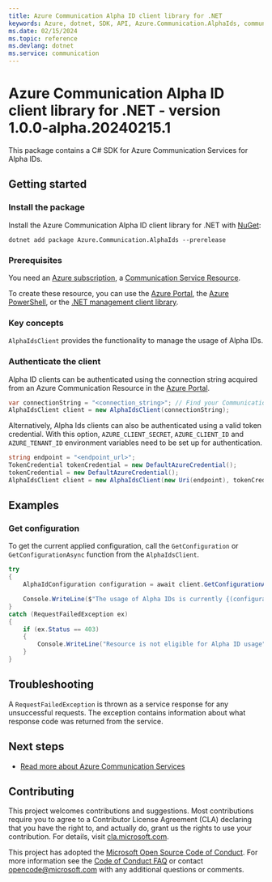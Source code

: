 ```yaml
---
title: Azure Communication Alpha ID client library for .NET
keywords: Azure, dotnet, SDK, API, Azure.Communication.AlphaIds, communication
ms.date: 02/15/2024
ms.topic: reference
ms.devlang: dotnet
ms.service: communication
---
```

# Azure Communication Alpha ID client library for .NET - version 1.0.0-alpha.20240215.1 


This package contains a C# SDK for Azure Communication Services for Alpha IDs.

## Getting started

### Install the package
Install the Azure Communication Alpha ID client library for .NET with [NuGet][nuget]:

```dotnetcli
dotnet add package Azure.Communication.AlphaIds --prerelease
``` 

### Prerequisites
You need an [Azure subscription][azure_sub], a [Communication Service Resource][communication_resource_docs].

To create these resource, you can use the [Azure Portal][communication_resource_create_portal], the [Azure PowerShell][communication_resource_create_power_shell], or the [.NET management client library][communication_resource_create_net].

### Key concepts
`AlphaIdsClient` provides the functionality to manage the usage of Alpha IDs.

### Authenticate the client
Alpha ID clients can be authenticated using the connection string acquired from an Azure Communication Resource in the [Azure Portal][azure_portal].

```C# Snippet:Azure_Communication_AlphaIds_CreateAlphaIdsClient
var connectionString = "<connection_string>"; // Find your Communication Services resource in the Azure portal
AlphaIdsClient client = new AlphaIdsClient(connectionString);
```

Alternatively, Alpha Ids clients can also be authenticated using a valid token credential. With this option,
`AZURE_CLIENT_SECRET`, `AZURE_CLIENT_ID` and `AZURE_TENANT_ID` environment variables need to be set up for authentication. 

```C# Snippet:Azure_Communication_AlphaIds_CreateAlphaIdsClientWithToken
string endpoint = "<endpoint_url>";
TokenCredential tokenCredential = new DefaultAzureCredential();
tokenCredential = new DefaultAzureCredential();
AlphaIdsClient client = new AlphaIdsClient(new Uri(endpoint), tokenCredential);
```
## Examples
### Get configuration
To get the current applied configuration, call the `GetConfiguration` or `GetConfigurationAsync` function from the `AlphaIdsClient`.
```C# Snippet:Azure_Communication_AlphaIds_GetConfiguration
try
{
    AlphaIdConfiguration configuration = await client.GetConfigurationAsync();

    Console.WriteLine($"The usage of Alpha IDs is currently {(configuration.Enabled ? "enabled" : "disabled")}");
}
catch (RequestFailedException ex)
{
    if (ex.Status == 403)
    {
        Console.WriteLine("Resource is not eligible for Alpha ID usage");
    }
}
```

## Troubleshooting
A `RequestFailedException` is thrown as a service response for any unsuccessful requests. The exception contains information about what response code was returned from the service.

## Next steps
- [Read more about Azure Communication Services][communication_resource_docs]

## Contributing
This project welcomes contributions and suggestions. Most contributions require you to agree to a Contributor License Agreement (CLA) declaring that you have the right to, and actually do, grant us the rights to use your contribution. For details, visit [cla.microsoft.com][cla].

This project has adopted the [Microsoft Open Source Code of Conduct][coc]. For more information see the [Code of Conduct FAQ][coc_faq] or contact [opencode@microsoft.com][coc_contact] with any additional questions or comments.

<!-- LINKS -->
[azure_sub]: https://azure.microsoft.com/free/dotnet/
[azure_portal]: https://portal.azure.com
[cla]: https://cla.microsoft.com
[coc]: https://opensource.microsoft.com/codeofconduct/
[coc_faq]: https://opensource.microsoft.com/codeofconduct/faq/
[coc_contact]: mailto:opencode@microsoft.com
[communication_resource_docs]: /azure/communication-services/quickstarts/create-communication-resource?tabs=windows&pivots=platform-azp
[communication_resource_create_portal]:  /azure/communication-services/quickstarts/create-communication-resource?tabs=windows&pivots=platform-azp
[communication_resource_create_power_shell]: /powershell/module/az.communication/new-azcommunicationservice
[communication_resource_create_net]: /azure/communication-services/quickstarts/create-communication-resource?tabs=windows&pivots=platform-net
[nuget]: https://www.nuget.org/

